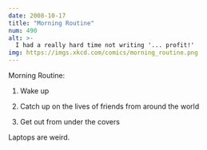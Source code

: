 ```yaml
---
date: 2008-10-17
title: "Morning Routine"
num: 490
alt: >-
  I had a really hard time not writing '... profit!'
img: https://imgs.xkcd.com/comics/morning_routine.png
---
```

Morning Routine:

1. Wake up

2. Catch up on the lives of friends from around the world

3. Get out from under the covers

Laptops are weird.

